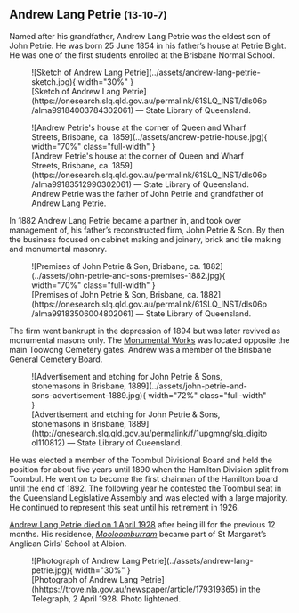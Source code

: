 ## Andrew Lang Petrie <small>(13‑10‑7)</small>

Named after his grandfather, Andrew Lang Petrie was the eldest son of John Petrie. He was born 25 June 1854 in his father’s house at Petrie Bight. He was one of the first students enrolled at the Brisbane Normal School. 

<figure markdown>
  ![Sketch of Andrew Lang Petrie](../assets/andrew-lang-petrie-sketch.jpg){ width="30%" }
  <figcaption markdown>[Sketch of Andrew Lang Petrie](https://onesearch.slq.qld.gov.au/permalink/61SLQ_INST/dls06p/alma99184003784302061) — State Library of Queensland.</figcaption>
</figure>

<figure markdown>
  ![Andrew Petrie's house at the corner of Queen and Wharf Streets, Brisbane, ca. 1859](../assets/andrew-petrie-house.jpg){ width="70%" class="full-width" }
  <figcaption markdown>[Andrew Petrie's house at the corner of Queen and Wharf Streets, Brisbane, ca. 1859](https://onesearch.slq.qld.gov.au/permalink/61SLQ_INST/dls06p/alma99183512990302061) — State Library of Queensland. Andrew Petrie was the father of John Petrie and grandfather of Andrew Lang Petrie.</figcaption>
</figure>

In 1882 Andrew Lang Petrie became a partner in, and took over management of, his father’s reconstructed firm, John Petrie & Son. By then the business focused on cabinet making and joinery, brick and tile making and monumental masonry. 

<figure markdown>
  ![Premises of John Petrie & Son, Brisbane, ca. 1882](../assets/john-petrie-and-sons-premises-1882.jpg){ width="70%"  class="full-width" }
  <figcaption markdown>[Premises of John Petrie & Son, Brisbane, ca. 1882](https://onesearch.slq.qld.gov.au/permalink/61SLQ_INST/dls06p/alma99183506004802061) — State Library of Queensland.</figcaption>
</figure>

The firm went bankrupt in the depression of 1894 but was later revived as monumental masons only. The [Monumental Works](https://trove.nla.gov.au/newspaper/article/216440929?searchTerm=headstones) was located opposite the main Toowong Cemetery gates. Andrew was a member of the Brisbane General Cemetery Board.

<figure markdown>
  ![Advertisement and etching for John Petrie & Sons, stonemasons in Brisbane, 1889](../assets/john-petrie-and-sons-advertisement-1889.jpg){ width="72%"  class="full-width" }
  <figcaption markdown>[Advertisement and etching for John Petrie & Sons, stonemasons in Brisbane, 1889](http://onesearch.slq.qld.gov.au/permalink/f/1upgmng/slq_digitool110812) — State Library of Queensland.</figcaption>
</figure>

He was elected a member of the Toombul Divisional Board and held the position for about five years until 1890 when the Hamilton Division split from Toombul. He went on to become the first chairman of the Hamilton board until the end of 1892. The following year he contested the Toombul seat in the Queensland Legislative Assembly and was elected with a large majority. He continued to represent this seat until his retirement in 1926. 

[Andrew Lang Petrie died on 1 April 1928](https://trove.nla.gov.au/newspaper/article/179319365?browse=ndp%3Abrowse%2Ftitle%2FT%2Ftitle%2F840%2F1928%2F04%2F02%2Fpage%2F19871822%2Farticle%2F179319365) after being ill for the previous 12 months. His residence, *[Mooloomburram](https://heritage.brisbane.qld.gov.au/heritage-places/157)* became part of St Margaret’s Anglican Girls’ School at Albion. 

<figure markdown>
  ![Photograph of Andrew Lang Petrie](../assets/andrew-lang-petrie.jpg){ width="30%" }
  <figcaption markdown>[Photograph of Andrew Lang Petrie](hhttps://trove.nla.gov.au/newspaper/article/179319365) in the Telegraph, 2 April 1928. Photo lightened.</figcaption>
</figure>

<!--
??? warning "Research"

    - https://www.fotc.au/research/andrew-lang-petrie/
    - https://trove.nla.gov.au/newspaper/article/179319365?searchTerm=monumental%20mason
    - https://trove.nla.gov.au/newspaper/article/21116002?searchTerm=monumental%20mason - Dr Rowe
    - https://www.flickr.com/photos/11000366@N02/6464581535
    - https://www.flickr.com/photos/11000366@N02/albums/72157604627922580
    - [From the OGA President - St Margaret's Anglican Girls School](https://www.google.com/url?sa=t&rct=j&q=&esrc=s&source=web&cd=&ved=2ahUKEwj4ru7OvKX8AhUD7zgGHYRwALMQFnoECEcQAQ&url=https%3A%2F%2Fwww.stmargarets.qld.edu.au%2FArticleDocuments%2F394%2FOGA%2520Newsletter_Issue_2_2014.pdf.aspx&usg=AOvVaw3Zy8TDuGgYSY__F4WmvR5N) - The name comes from the Maroochy Aboriginal dialect combining ‘mooloom’ (shady tree) with ‘burram’ (parrot).
    - Works:
        - Toowong Soldiers’ Memorial in Toowong Memorial Park.
        - [Trooper Cobb's Grave](https://apps.des.qld.gov.au/heritage-register/detail/?id=600333) 
        - [Carved R.R.Smellie's headstone](https://www.flickr.com/photos/11000366@N02/albums/72157604627922580)

    - [Advertisement for the manufacturer of stone memorials Andrew L. Petrie](https://onesearch.slq.qld.gov.au/permalink/61SLQ_INST/dls06p/alma99184003606302061), 1897.
-->